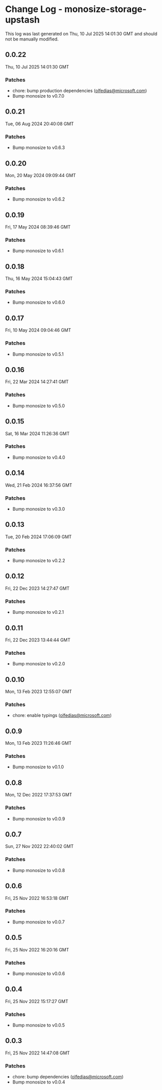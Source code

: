 # Change Log - monosize-storage-upstash

This log was last generated on Thu, 10 Jul 2025 14:01:30 GMT and should not be manually modified.

<!-- Start content -->

## 0.0.22

Thu, 10 Jul 2025 14:01:30 GMT

### Patches

- chore: bump production dependencies (olfedias@microsoft.com)
- Bump monosize to v0.7.0

## 0.0.21

Tue, 06 Aug 2024 20:40:08 GMT

### Patches

- Bump monosize to v0.6.3

## 0.0.20

Mon, 20 May 2024 09:09:44 GMT

### Patches

- Bump monosize to v0.6.2

## 0.0.19

Fri, 17 May 2024 08:39:46 GMT

### Patches

- Bump monosize to v0.6.1

## 0.0.18

Thu, 16 May 2024 15:04:43 GMT

### Patches

- Bump monosize to v0.6.0

## 0.0.17

Fri, 10 May 2024 09:04:46 GMT

### Patches

- Bump monosize to v0.5.1

## 0.0.16

Fri, 22 Mar 2024 14:27:41 GMT

### Patches

- Bump monosize to v0.5.0

## 0.0.15

Sat, 16 Mar 2024 11:26:36 GMT

### Patches

- Bump monosize to v0.4.0

## 0.0.14

Wed, 21 Feb 2024 16:37:56 GMT

### Patches

- Bump monosize to v0.3.0

## 0.0.13

Tue, 20 Feb 2024 17:06:09 GMT

### Patches

- Bump monosize to v0.2.2

## 0.0.12

Fri, 22 Dec 2023 14:27:47 GMT

### Patches

- Bump monosize to v0.2.1

## 0.0.11

Fri, 22 Dec 2023 13:44:44 GMT

### Patches

- Bump monosize to v0.2.0

## 0.0.10

Mon, 13 Feb 2023 12:55:07 GMT

### Patches

- chore: enable typings (olfedias@microsoft.com)

## 0.0.9

Mon, 13 Feb 2023 11:26:46 GMT

### Patches

- Bump monosize to v0.1.0

## 0.0.8

Mon, 12 Dec 2022 17:37:53 GMT

### Patches

- Bump monosize to v0.0.9

## 0.0.7

Sun, 27 Nov 2022 22:40:02 GMT

### Patches

- Bump monosize to v0.0.8

## 0.0.6

Fri, 25 Nov 2022 16:53:18 GMT

### Patches

- Bump monosize to v0.0.7

## 0.0.5

Fri, 25 Nov 2022 16:20:16 GMT

### Patches

- Bump monosize to v0.0.6

## 0.0.4

Fri, 25 Nov 2022 15:17:27 GMT

### Patches

- Bump monosize to v0.0.5

## 0.0.3

Fri, 25 Nov 2022 14:47:08 GMT

### Patches

- chore: bump dependencies (olfedias@microsoft.com)
- Bump monosize to v0.0.4
